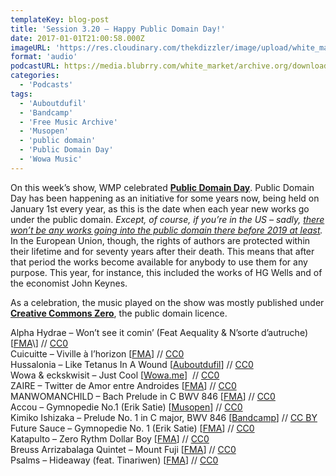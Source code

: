 ```yaml
---
templateKey: blog-post
title: 'Session 3.20 – Happy Public Domain Day!'
date: 2017-01-01T21:00:58.000Z
imageURL: 'https://res.cloudinary.com/thekdizzler/image/upload/white_market/CC0-Bookcase-by-janko-ferlic.jpg'
format: 'audio'
podcastURL: https://media.blubrry.com/white_market/archive.org/download/WhiteMarket20170101Session320/WhiteMarket-20170101-Session320.mp3
categories:
  - 'Podcasts'
tags:
  - 'Auboutdufil'
  - 'Bandcamp'
  - 'Free Music Archive'
  - 'Musopen'
  - 'public domain'
  - 'Public Domain Day'
  - 'Wowa Music'
---
```


On this week’s show, WMP celebrated **[Public Domain Day](https://en.wikipedia.org/wiki/Public_Domain_Day)**. Public Domain Day has been happening as an initiative for some years now, being held on January 1st every year, as this is the date when each year new works go under the public domain. *Except, of course, if you’re in the US – sadly, [there won’t be any works going into the public domain there before 2019 at least](https://web.law.duke.edu/cspd/publicdomainday).*  In the European Union, though, the rights of authors are protected within their lifetime and for seventy years after their death. This means that after that period the works become available for anybody to use them for any purpose. This year, for instance, this included the works of HG Wells and of the economist John Keynes.

As a celebration, the music played on the show was mostly published under [**Creative Commons Zero**](https://creativecommons.org/publicdomain/zero/1.0/), the public domain licence.

Alpha Hydrae – Won’t see it comin’ (Feat Aequality & N’sorte d’autruche) \[[FMA](http://freemusicarchive.org/music/Alpha_Hydrae/uu_)\] // [CC0](https://creativecommons.org/publicdomain/zero/1.0/)  
Cuicuitte – Viville à l’horizon \[[FMA](http://freemusicarchive.org/music/Cuicuitte/Nous_avons_vu_le_Diable)\] // [CC0](https://creativecommons.org/publicdomain/zero/1.0/)  
Hussalonia – Like Tetanus In A Wound \[[Auboutdufil](http://www.auboutdufil.com/index.php?id=267#downloads)\] // [CC0](https://creativecommons.org/publicdomain/zero/1.0/)  
Wowa & eckskwisit – Just Cool \[[Wowa.me](http://www.wowa.me/post/151397163517/just-cool-hip-hop-meidum-by-wowa)\]  // [CC0](https://creativecommons.org/publicdomain/zero/1.0/)  
ZAIRE – Twitter de Amor entre Androides \[[FMA](http://freemusicarchive.org/music/ZAIRE/zaire)\] // [CC0](https://creativecommons.org/publicdomain/zero/1.0/)  
MANWOMANCHILD – Bach Prelude in C BWV 846 \[[FMA](http://freemusicarchive.org/music/Masters_Remastered/Masters_Remastered)\] // [CC0](https://creativecommons.org/publicdomain/zero/1.0/)  
Accou – Gymnopedie No.1 (Erik Satie) \[[Musopen](https://musopen.org/music/2034/erik-satie/gymnopedie-no-1-guitar-arr/)\] // [CC0](https://creativecommons.org/publicdomain/zero/1.0/)  
Kimiko Ishizaka – Prelude No. 1 in C major, BWV 846 \[[Bandcamp](http://music.kimiko-piano.com/album/bach-well-tempered-clavier-book-1)\] // [CC BY](https://creativecommons.org/licenses/by/3.0/)  
Future Sauce – Gymnopedie No. 1 (Erik Satie) \[[FMA](http://freemusicarchive.org/music/Masters_Remastered/Masters_Remastered)\] // [CC0](https://creativecommons.org/publicdomain/zero/1.0/)  
Katapulto – Zero Rythm Dollar Boy \[[FMA](http://freemusicarchive.org/music/Katapulto/Purity_and_Danger)\] // [CC0](https://creativecommons.org/publicdomain/zero/1.0/)  
Breuss Arrizabalaga Quintet – Mount Fuji \[[FMA](http://freemusicarchive.org/music/Breuss_Arrizabalaga_Quintet/Nfamoudou-Boudougou)\] // [CC0](https://creativecommons.org/publicdomain/zero/1.0/)  
Psalms – Hideaway (feat. Tinariwen) \[[FMA](http://freemusicarchive.org/music/Psalters/us_vs_us)\] // [CC0](https://creativecommons.org/publicdomain/zero/1.0/)
